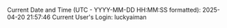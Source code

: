 Current Date and Time (UTC - YYYY-MM-DD HH:MM:SS formatted): 2025-04-20 21:57:46
Current User's Login: luckyaiman
